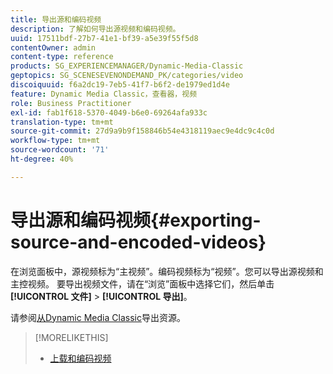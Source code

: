 ```yaml
---
title: 导出源和编码视频
description: 了解如何导出源视频和编码视频。
uuid: 17511bdf-27b7-41e1-bf39-a5e39f55f5d8
contentOwner: admin
content-type: reference
products: SG_EXPERIENCEMANAGER/Dynamic-Media-Classic
geptopics: SG_SCENESEVENONDEMAND_PK/categories/video
discoiquuid: f6a2dc19-7eb5-41f7-b6f2-de1979ed1d4e
feature: Dynamic Media Classic，查看器，视频
role: Business Practitioner
exl-id: fab1f618-5370-4049-b6e0-69264afa933c
translation-type: tm+mt
source-git-commit: 27d9a9b9f158846b54e4318119aec9e4dc9c4c0d
workflow-type: tm+mt
source-wordcount: '71'
ht-degree: 40%

---
```


# 导出源和编码视频{#exporting-source-and-encoded-videos}

在浏览面板中，源视频标为“主视频”。编码视频标为“视频”。您可以导出源视频和主控视频。 要导出视频文件，请在“浏览”面板中选择它们，然后单击&#x200B;**[!UICONTROL 文件]** > **[!UICONTROL 导出]**。

请参阅[从Dynamic Media Classic](exporting-assets-from-dmc.md#exporting-assets-from-dmc)导出资源。

>[!MORELIKETHIS]
>
>* [上载和编码视频](uploading-encoding-videos.md#uploading_and_encoding_videos)

